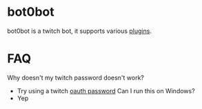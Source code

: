 # bot0bot
bot0bot is a twitch bot, it supports various [plugins](plugins/README.md).

# FAQ
Why doesn't my twitch password doesn't work?
* Try using a twitch [oauth password](http://www.twitchapps.com/tmi/)
Can I run this on Windows?
* Yep
